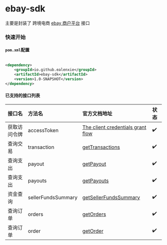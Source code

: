 ebay-sdk
======

主要是封装了 跨境电商 [ebay 商户平台](https://developer.ebay.com/api-docs) 接口

### 快速开始

#### `pom.xml`配置

```xml

<dependency>
    <groupId>io.github.ealenxie</groupId>
    <artifactId>ebay-sdk</artifactId>
    <version>1.0-SNAPSHOT</version>
</dependency>
```

#### 已支持的接口列表

| 接口名    | 方法名                | 官方文档地址                                                                                                                                  | 状态  |
|:-------|:-------------------|:----------------------------------------------------------------------------------------------------------------------------------------|:----|
| 获取访问令牌 | accessToken        | [The client credentials grant flow](https://developer.ebay.com/api-docs/static/oauth-client-credentials-grant.html)                     | ✔️  |
| 查询交易   | transaction        | [getTransactions](https://developer.ebay.com/api-docs/sell/finances/resources/transaction/methods/getTransactions)                      | ✔️  |
| 查询支出   | payout             | [getPayout](https://developer.ebay.com/api-docs/sell/finances/resources/payout/methods/getPayout)                                       | ✔️  |
| 查询支出   | payouts            | [getPayouts](https://developer.ebay.com/api-docs/sell/finances/resources/payout/methods/getPayouts)                                     | ✔️  |
| 资金查询   | sellerFundsSummary | [getSellerFundsSummary](https://developer.ebay.com/api-docs/sell/finances/resources/seller_funds_summary/methods/getSellerFundsSummary) | ✔️  |
| 查询订单   | orders             | [getOrders](https://developer.ebay.com/api-docs/sell/fulfillment/resources/order/methods/getOrders)                                     | ✔️  |
| 查询订单   | order              | [getOrder](https://developer.ebay.com/api-docs/sell/fulfillment/resources/order/methods/getOrder)                                       | ✔️  |
